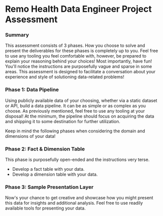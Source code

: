 # Remo Health Data Engineer Project Assessment

### Summary

This assessment consists of 3 phases. How you choose to solve and present the deliverables for these phases is completely up to you. Feel free to use any tooling you feel comfortable with, however, be prepared to explain your reasoning behind your choices! Most importantly, have fun! You'll notice the instructions are purposefully vague and sparse in some areas. This assessment is designed to facilitate a conversation about your experience and style of solutioning data-related problems!

### Phase 1: Data Pipeline

Using publicly available data of your choosing, whether via a static dataset or API, build a data pipeline. It can be as simple or as complex as you choose. As previously mentioned, feel free to use any tooling at your disposal! At the minimum, the pipeline should focus on acquiring the data and shipping it to some destination for further utilization.

Keep in mind the following phases when considering the domain and dimensions of your data!

### Phase 2: Fact & Dimension Table

This phase is purposefully open-ended and the instructions very terse.

- Develop a fact table with your data.
- Develop a dimension table with your data.

### Phase 3: Sample Presentation Layer

Now's your chance to get creative and showcase how you might present this data for insights and additional analysis. Feel free to use readily available tools for presenting your data.

